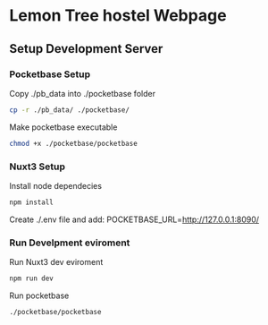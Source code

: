 # Lemon Tree hostel Webpage

## Setup Development Server

### Pocketbase Setup

Copy ./pb_data into ./pocketbase folder
```bash
cp -r ./pb_data/ ./pocketbase/
```

Make pocketbase executable
```bash
chmod +x ./pocketbase/pocketbase
```

### Nuxt3 Setup

Install node dependecies
```bash
npm install
```
Create ./.env file and add:
POCKETBASE_URL=http://127.0.0.1:8090/

### Run Develpment eviroment

Run Nuxt3 dev eviroment
```bash
npm run dev
```
Run pocketbase
```bash
./pocketbase/pocketbase
```

